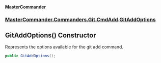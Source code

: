 #### [MasterCommander](MasterCommander.md 'MasterCommander')
### [MasterCommander.Commanders.Git.CmdAdd](MasterCommander.md#MasterCommander.Commanders.Git.CmdAdd 'MasterCommander.Commanders.Git.CmdAdd').[GitAddOptions](GitAddOptions.md 'MasterCommander.Commanders.Git.CmdAdd.GitAddOptions')

## GitAddOptions() Constructor

Represents the options available for the git add command.

```csharp
public GitAddOptions();
```